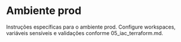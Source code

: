 # Ambiente prod

Instruções específicas para o ambiente prod. Configure workspaces, variáveis sensíveis e validações conforme 05_iac_terraform.md.
